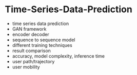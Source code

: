 # Time-Series-Data-Prediction
- time series data prediction
- GAN framework
- encoder decoder
- sequence to sequence model
- different training techniques
- result comparison
- accuracy, model complexity, inference time
- user path/trajectory
- user mobility
